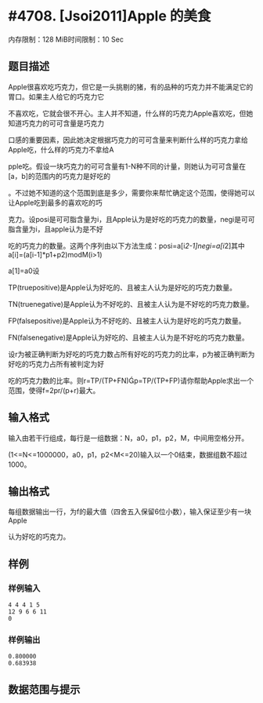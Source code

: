 # #4708. [Jsoi2011]Apple 的美食

内存限制：128 MiB时间限制：10 Sec

## 题目描述

Apple很喜欢吃巧克力，但它是一头挑剔的猪，有的品种的巧克力并不能满足它的胃口。如果主人给它的巧克力它

不喜欢吃，它就会很不开心。主人并不知道，什么样的巧克力Apple喜欢吃，但她知道巧克力的可可含量是巧克力

口感的重要因素，因此她决定根据巧克力的可可含量来判断什么样的巧克力拿给Apple吃，什么样的巧克力不拿给A

pple吃。假设一块巧克力的可可含量有1-N种不同的计量，则她认为可可含量在[a，b]的范围内的巧克力是好吃的

。不过她不知道的这个范围到底是多少，需要你来帮忙确定这个范围，使得她可以让Apple吃到最多的喜欢吃的巧

克力。设posi是可可脂含量为i，且Apple认为是好吃的巧克力的数量，negi是可可脂含量为i，且apple认为是不好

吃的巧克力的数量。这两个序列由以下方法生成：posi=a[i*2-1]negi=a[i*2]其中a[i]=(a[i-1]*p1+p2)modM(i>1)

a[1]=a0设

TP(truepositive)是Apple认为好吃的、且被主人认为是好吃的巧克力数量。

TN(truenegative)是Apple认为不好吃的、且被主人认为是不好吃的巧克力数量。

FP(falsepositive)是Apple认为不好吃的、且被主人认为是好吃的巧克力数量。

FN(falsenegative)是Apple认为好吃的、且被主人认为是不好吃的巧克力数量。

设r为被正确判断为好吃的巧克力数占所有好吃的巧克力的比率，p为被正确判断为好吃的巧克力占所有被判定为好

吃的巧克力数的比率。则r=TP/(TP+FN)p=TP/(TP+FP)请你帮助Apple求出一个范围，使得f=2pr/(p+r)最大。

## 输入格式

输入由若干行组成，每行是一组数据：N，a0，p1，p2，M，中间用空格分开。

(1<=N<=1000000，a0，p1，p2<M<=20)输入以一个0结束，数据组数不超过1000。

## 输出格式

每组数据输出一行，为f的最大值（四舍五入保留6位小数），输入保证至少有一块Apple

认为好吃的巧克力。

## 样例

### 样例输入

    
    4 4 4 1 5
    12 9 6 6 11
    0
    

### 样例输出

    
    0.800000
    0.683938
    

## 数据范围与提示
